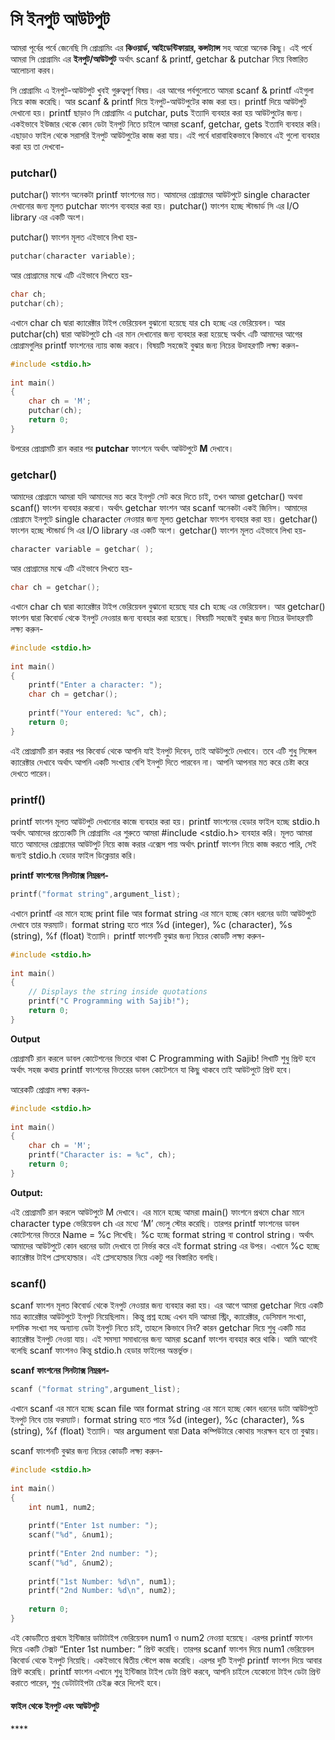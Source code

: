 # সি ইনপুট আউটপুট

আমরা পূর্বের পর্বে জেনেছি সি প্রোগ্রামিং এর **কিওয়ার্ড, আইডেন্টিফায়ার, কন্সট্যান্স** সহ আরো অনেক কিছু। এই পর্বে আমরা সি প্রোগ্রামিং এর **ইনপুট/আউটপুট** অর্থাৎ scanf & printf, getchar & putchar নিয়ে বিস্তারিত আলোচনা করব।

সি প্রোগ্রামিং এ ইনপুট-আউটপুট খুবই গুরুত্বপূর্ণ বিষয়। এর আগের পর্বগুলোতে আমরা scanf & printf এইগুলা নিয়ে কাজ করেছি। আর scanf & printf দিয়ে ইনপুট-আউটপুটের কাজ করা হয়। printf দিয়ে আউটপুট দেখানো হয়। printf ছাড়াও সি প্রোগ্রামিং এ putchar, puts ইত্যাদি ব্যবহার করা হয় আউটপুটের জন্য। একইভাবে ইউজার থেকে কোন ডেটা ইনপুট নিতে চাইলে আমরা scanf, getchar, gets ইত্যাদি ব্যবহার করি। এছাড়াও ফাইল থেকে সরাসরি ইনপুট আউটপুটের কাজ করা যায়। এই পর্বে ধারাবাহিকভাবে কিভাবে এই গুলো ব্যবহার করা হয় তা দেখবো-

### putchar\(\) 

putchar\(\) ফাংশন অনেকটা printf ফাংশনের মত। আমাদের প্রোগ্রামের আউটপুটে single character দেখানোর জন্য মূলত putchar ফাংশন ব্যবহার করা হয়। putchar\(\) ফাংশন হচ্ছে স্টান্ডার্ড সি এর I/O library এর একটি অংশ।

putchar\(\) ফাংশন মূলত এইভাবে লিখা হয়-

```c
putchar(character variable);
```

আর প্রোগ্রামের মঝে এটি এইভাবে লিখতে হয়-

```c
char ch;
putchar(ch);
```

এখানে char ch দ্বারা ক্যারেক্টার টাইপ ভেরিয়েবল বুঝানো হয়েছে যার ch হচ্ছে এর ভেরিয়েবল। আর putchar\(ch\) দ্বারা আউটপুটে ch এর মান দেখানোর জন্য ব্যবহার করা হয়েছে অর্থাৎ এটি আমাদের আগের প্রোগ্রামগুলির printf ফাংশনের ন্যায় কাজ করবে। বিষয়টি সহজেই বুঝার জন্য নিচের উদাহরণটি লক্ষ্য করুন-

```c
#include <stdio.h>
 
int main()
{
    char ch = 'M';
    putchar(ch);
    return 0;
}
```

উপরের প্রোগ্রামটি রান করার পর **putchar** ফাংশনে অর্থাৎ আউটপুটে **M** দেখাবে।

### **getchar\(\)**

আমাদের প্রোগ্রামে আমরা যদি আমাদের মত করে ইনপুট সেট করে দিতে চাই, তখন আমরা getchar\(\) অথবা scanf\(\) ফাংশন ব্যবহার করবো। অর্থাৎ getchar ফাংশন আর scanf অনেকটা একই জিনিস। আমাদের প্রোগ্রামে ইনপুটে single character নেওয়ার জন্য মূলত getchar ফাংশন ব্যবহার করা হয়। getchar\(\) ফাংশন হচ্ছে স্টান্ডার্ড সি এর I/O library এর একটি অংশ। getchar\(\) ফাংশন মূলত এইভাবে লিখা হয়-

```c
character variable = getchar( );
```

আর প্রোগ্রামের মঝে এটি এইভাবে লিখতে হয়-

```c
char ch = getchar();
```

এখানে char ch দ্বারা ক্যারেক্টার টাইপ ভেরিয়েবল বুঝানো হয়েছে যার ch হচ্ছে এর ভেরিয়েবল। আর getchar\(\) ফাংশন দ্বারা কিবোর্ড থেকে ইনপুট নেওয়ার জন্য ব্যবহার করা হয়েছে। বিষয়টি সহজেই বুঝার জন্য নিচের উদাহরণটি লক্ষ্য করুন-

```c
#include <stdio.h>
 
int main()
{
    printf("Enter a character: ");
    char ch = getchar();
    
    printf("Your entered: %c", ch);
    return 0;
}
```

এই প্রোগ্রামটি রান করার পর কিবোর্ড থেকে আপনি যাই ইনপুট দিবেন, তাই আউটপুটে দেখাবে। তবে এটি শুধু সিঙ্গেল ক্যারেক্টার দেখাবে অর্থাৎ আপনি একটি সংখ্যার বেশি ইনপুট দিতে পারবেন না। আপনি আপনার মত করে চেষ্টা করে দেখতে পারেন।

### **printf\(\)**

printf ফাংশন মূলত আউটপুট দেখানোর কাজে ব্যবহার করা হয়। printf ফাংশনের হেডার ফাইল হচ্ছে stdio.h অর্থাৎ আমাদের প্রত্যেকটি সি প্রোগ্রামিং এর শুরুতে আমরা \#include &lt;stdio.h&gt; ব্যবহার করি। মূলত আমরা যাতে আমাদের প্রোগ্রামের আউটপুট নিয়ে কাজ করার এক্সেস পায় অর্থাৎ printf ফাংশন নিয়ে কাজ করতে পারি, সেই জন্যই stdio.h হেডার ফাইল ডিক্লেয়ার করি। 

**printf ফাংশনের সিনট্যাক্স নিম্নরূপ-**

```c
printf("format string",argument_list);
```

এখানে printf এর মানে হচ্ছে print file আর format string এর মানে হচ্ছে কোন ধরনের ডাটা আউটপুটে দেখাবে তার ফরম্যাট। format string হতে পারে %d \(integer\), %c \(character\), %s \(string\), %f \(float\) ইত্যাদি। printf ফাংশনটি বুঝার জন্য নিচের কোডটি লক্ষ্য করুন-

```c
#include <stdio.h>
 
int main()
{
    // Displays the string inside quotations
    printf("C Programming with Sajib!");
    return 0;
}
```

**Output**

প্রোগ্রামটি রান করলে ডাবল কোটেশনের ভিতরে থাকা C Programming with Sajib! লিখাটি শুধু প্রিন্ট হবে অর্থাৎ সহজ কথায় printf ফাংশনের ভিতরের ডাবল কোটেশনে যা কিছু থাকবে তাই আউটপুটে প্রিন্ট হবে।

আরেকটি প্রোগ্রাম লক্ষ্য করুন-

```c
#include <stdio.h>
 
int main()
{
    char ch = 'M';
    printf("Character is: = %c", ch);
    return 0;
}
```

**Output:**

এই প্রোগ্রামটি রান করলে আউটপুটে M দেখাবে। এর মানে হচ্ছে আমরা main\(\) ফাংশনে প্রথমে char মানে character type ভেরিয়েবল ch এর মধ্যে ‘M’ ভ্যেলু স্টোর করেছি। তারপর printf ফাংশনের ডাবল কোটেশনের ভিতরে Name = %c লিখেছি। %c হচ্ছে format string বা control string। অর্থাৎ আমাদের আউটপুটে কোন ধরনের ডাটা দেখাবে তা নির্ভর করে এই format string এর উপর। এখানে %c হচ্ছে ক্যারেক্টার টাইপ প্লেসহোল্ডার। এই প্লেসহোল্ডার নিয়ে একটু পর বিস্তারিত বলছি।

### **scanf\(\)**

scanf ফাংশন মূলত কিবোর্ড থেকে ইনপুট নেওয়ার জন্য ব্যবহার করা হয়। এর আগে আমরা getchar দিয়ে একটি মাত্র ক্যারেক্টার আউটপুটে ইনপুট নিয়েছিলাম। কিন্তু প্রশ্ন হচ্ছে এখন যদি আমরা স্ট্রিং, ক্যারেক্টার, ডেসিমাল সংখ্যা, দশমিক সংখ্যা সহ অন্যান্য ডেটা ইনপুট নিতে চাই, তাহলে কিভাবে নিব? কারন getchar দিয়ে শুধু একটি মাত্র ক্যারেক্টার ইনপুট নেওয়া যায়। এই সমস্যা সমাধানের জন্য আমরা scanf ফাংশন ব্যবহার করে থাকি। আমি আগেই বলেছি scanf ফাংশনও কিন্তু stdio.h হেডার ফাইলের অন্তর্ভুক্ত।

**scanf ফাংশনের সিনট্যাক্স নিম্নরূপ-**

```c
scanf ("format string",argument_list);
```

এখানে scanf এর মানে হচ্ছে scan file আর format string এর মানে হচ্ছে কোন ধরনের ডাটা আউটপুটে ইনপুট নিবে তার ফরম্যাট। format string হতে পারে %d \(integer\), %c \(character\), %s \(string\), %f \(float\) ইত্যাদি। আর argument দ্বারা Data কম্পিউটারে কোথায় সংরক্ষন হবে তা বুঝায়।

scanf ফাংশনটি বুঝার জন্য নিচের কোডটি লক্ষ্য করুন-

```c
#include <stdio.h>
 
int main()
{
    int num1, num2;
 
    printf("Enter 1st number: ");
    scanf("%d", &num1);
 
    printf("Enter 2nd number: ");
    scanf("%d", &num2);
 
    printf("1st Number: %d\n", num1);
    printf("2nd Number: %d\n", num2);
 
    return 0;
}
```

এই কোডটিতে প্রথমে ইন্টিজার ডাটাটাইপ ভেরিয়েবল num1 ও num2 নেওয়া হয়েছে। এরপর printf ফাংশন দিয়ে একটি টেক্সট “Enter 1st number: ” প্রিন্ট করেছি। তারপর scanf ফাংশন দিয়ে num1 ভেরিয়েবল কিবোর্ড থেকে ইনপুট নিয়েছি। একইভাবে দ্বিতীয় স্টেপে কাজ করেছি। এরপর দুটি ইনপুট printf ফাংশন দিয়ে আবার প্রিন্ট করেছি। printf ফাংশন এখানে শুধু ইন্টিজার টাইপ ডেটা প্রিন্ট করবে, আপনি চাইলে যেকোনো টাইপ ডেটা প্রিন্ট করাতে পারেন, শুধু ডেটাটাইপটা চেইঞ্জ করে দিলেই হবে।

#### **ফাইল থেকে ইনপুট এবং আউটপুট**

\*\*\*\*

### 



